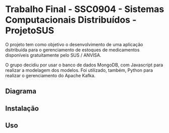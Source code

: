 # Trabalho Final - SSC0904 - Sistemas Computacionais Distribuídos - ProjetoSUS

O projeto tem como objetivo o desenvolvimento de uma aplicação dsitribuída para o gerenciamento de estoques de medicamentos disponíveis gratuitamente pelo SUS / ANVISA.

O grupo decidiu por usar o banco de dados MongoDB, com Javascript para realizar a modelagem dos modelos. Foi utilizado, também, Python para realizar o gerenciamento do Apache Kafka.

## Diagrama


## Instalação

## Uso
